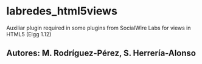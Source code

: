 # labredes_html5views
Auxiliar plugin required in some plugins from SocialWire Labs for views in HTML5 (Elgg 1.12)
## Autores: M. Rodríguez-Pérez, S. Herrería-Alonso
